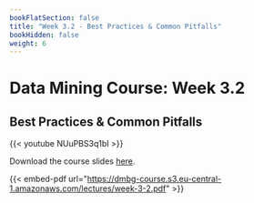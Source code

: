```yaml
---
bookFlatSection: false
title: "Week 3.2 - Best Practices & Common Pitfalls"
bookHidden: false
weight: 6
---
```


# Data Mining Course: Week 3.2

## Best Practices & Common Pitfalls

{{< youtube NUuPBS3q1bI >}}

Download the course slides [here](https://dmbg-course.s3.eu-central-1.amazonaws.com/lectures/week-3-2.pdf).

{{< embed-pdf url="https://dmbg-course.s3.eu-central-1.amazonaws.com/lectures/week-3-2.pdf" >}}
